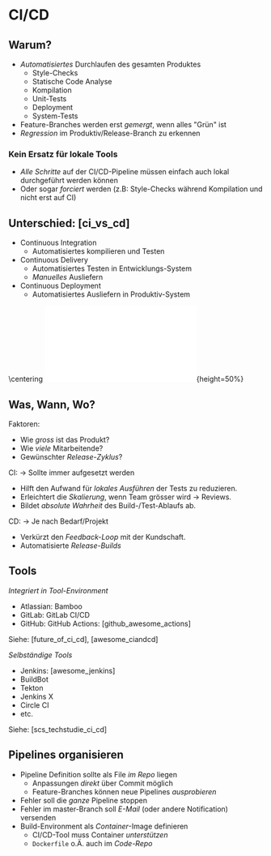 CI/CD
=====


Warum?
------

* *Automatisiertes* Durchlaufen des gesamten Produktes
  * Style-Checks
  * Statische Code Analyse
  * Kompilation
  * Unit-Tests
  * Deployment
  * System-Tests
* Feature-Branches werden erst *gemergt*, wenn alles "Grün" ist
* *Regression* im Produktiv/Release-Branch zu erkennen

### Kein Ersatz für lokale Tools

* *Alle Schritte* auf der CI/CD-Pipeline müssen einfach auch lokal durchgeführt werden können
* Oder sogar *forciert* werden (z.B: Style-Checks während Kompilation und nicht erst auf CI)


Unterschied: [ci_vs_cd]
-----------------------

* Continuous Integration
  * Automatisiertes kompilieren und Testen
* Continuous Delivery
  * Automatisiertes Testen in Entwicklungs-System
  * *Manuelles* Ausliefern
* Continuous Deployment
  * Automatisiertes Ausliefern in Produktiv-System

\centering
![ci_vs_cd](images/ci_vs_cd.pdf){height=50%}


Was, Wann, Wo?
--------------

Faktoren:

* Wie *gross* ist das Produkt?
* Wie *viele* Mitarbeitende?
* Gewünschter *Release-Zyklus*?

CI: $\to$ Sollte immer aufgesetzt werden

* Hilft den Aufwand für *lokales Ausführen* der Tests zu reduzieren.
* Erleichtert die *Skalierung*, wenn Team grösser wird $\to$ Reviews.
* Bildet *absolute Wahrheit* des Build-/Test-Ablaufs ab.

CD: $\to$ Je nach Bedarf/Projekt

* Verkürzt den *Feedback-Loop* mit der Kundschaft.
* Automatisierte *Release-Builds*


Tools
-----

*Integriert in Tool-Environment*

* Atlassian: Bamboo
* GitLab: GitLab CI/CD
* GitHub: GitHub Actions: [github_awesome_actions]

Siehe: [future_of_ci_cd], [awesome_ciandcd]

*Selbständige Tools*

* Jenkins: [awesome_jenkins]
* BuildBot
* Tekton
* Jenkins X
* Circle CI
* etc.

Siehe: [scs_techstudie_ci_cd]


Pipelines organisieren
----------------------

* Pipeline Definition sollte als File *im Repo* liegen
  * Anpassungen *direkt* über Commit möglich
  * Feature-Branches können neue Pipelines *ausprobieren*
* Fehler soll die *ganze* Pipeline stoppen
* Fehler im master-Branch soll *E-Mail* (oder andere Notification) versenden
* Build-Environment als *Container*-Image definieren
  * CI/CD-Tool muss Container *unterstützen*
  * `Dockerfile` o.Ä. auch im *Code-Repo*
